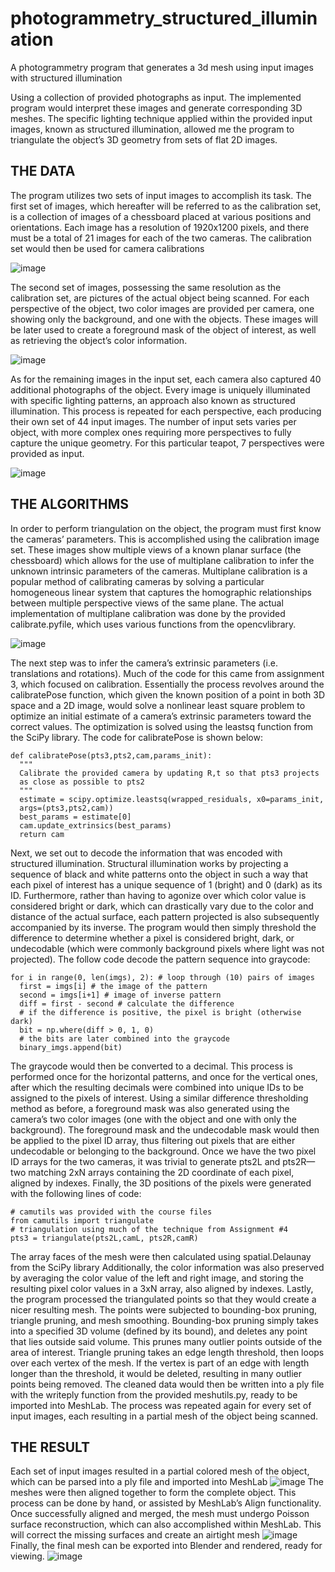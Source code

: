 # photogrammetry_structured_illumination
A photogrammetry program that generates a 3d mesh using input images with structured illumination

Using a collection of provided photographs as input. The implemented program 
would interpret these images and generate corresponding 3D meshes. The specific lighting technique applied within the provided input images, known
as structured illumination, allowed me the program to triangulate the object’s 3D geometry from
sets of flat 2D images.

## THE DATA
The program utilizes two sets of input
images to accomplish its task. The first set
of images, which hereafter will be referred
to as the calibration set, is a collection of
images of a chessboard placed at various
positions and orientations. Each image
has a resolution of 1920x1200 pixels, and
there must be a total of 21 images for each of
the two cameras. The calibration set would then be used for camera calibrations

![image](https://user-images.githubusercontent.com/44386004/179340998-f25892b1-433f-49a1-a3f8-78f10d50e6ba.png)

The second set of images, possessing the
same resolution as the calibration set,
are pictures of the actual object being
scanned. For each perspective of the
object, two color images are provided per
camera, one showing only the
background, and one with the objects.
These images will be later used to create
a foreground mask of the object of interest, as well as retrieving the object’s color
information.

![image](https://user-images.githubusercontent.com/44386004/179341009-4b58b034-bd9e-4efe-be9d-53a6ee4c2357.png)

As for the remaining images
in the input set, each camera
also captured 40 additional
photographs of the object.
Every image is uniquely
illuminated with specific
lighting patterns, an
approach also known as
structured illumination.
This process is repeated for each perspective, each producing their own set of 44 input
images. The number of input sets varies per object, with more complex ones requiring
more perspectives to fully capture the unique geometry. For this particular teapot, 7
perspectives were provided as input.

![image](https://user-images.githubusercontent.com/44386004/179341042-d3e1840e-5826-4b0d-b4fe-140d5ebb02a1.png)

## THE ALGORITHMS
In order to perform triangulation on the object,
the program must first know the cameras’
parameters. This is accomplished using the
calibration image set. These images show
multiple views of a known planar surface (the
chessboard) which allows for the use of
multiplane calibration to infer the unknown
intrinsic parameters of the cameras. Multiplane calibration is a popular method of
calibrating cameras by solving a particular homogeneous linear system that captures the
homographic relationships between multiple perspective views of the same plane. The
actual implementation of multiplane calibration was done by the provided calibrate.pyfile,
which uses various functions from the opencvlibrary.

![image](https://user-images.githubusercontent.com/44386004/179341056-8eae6839-c721-442b-96a3-2516cd75deea.png)

The next step was to infer the camera’s extrinsic parameters (i.e. translations and
rotations). Much of the code for this came from assignment 3, which focused on
calibration. Essentially the process revolves around the calibratePose function, which given
the known position of a point in both 3D space and a 2D image, would solve a nonlinear
least square problem to optimize an initial estimate of a camera’s extrinsic parameters
toward the correct values.
The optimization is solved using the leastsq function from the SciPy library. The code for
calibratePose is shown below:

```
def calibratePose(pts3,pts2,cam,params_init):
  """
  Calibrate the provided camera by updating R,t so that pts3 projects
  as close as possible to pts2
  """
  estimate = scipy.optimize.leastsq(wrapped_residuals, x0=params_init,
  args=(pts3,pts2,cam))
  best_params = estimate[0]
  cam.update_extrinsics(best_params)
  return cam
```

Next, we set out to decode the information that was encoded with structured illumination.
Structural illumination works by projecting a sequence of black and white patterns onto the
object in such a way that each pixel of interest has a unique sequence of 1 (bright) and 0
(dark) as its ID. Furthermore, rather than having to agonize over which color value is
considered bright or dark, which can drastically vary due to the color and distance of the
actual surface, each pattern projected is also subsequently accompanied by its inverse. The
program would then simply threshold the difference to determine whether a pixel is
considered bright, dark, or undecodable (which were commonly background pixels where
light was not projected). The follow code decode the pattern sequence into graycode:

```
for i in range(0, len(imgs), 2): # loop through (10) pairs of images
  first = imgs[i] # the image of the pattern
  second = imgs[i+1] # image of inverse pattern
  diff = first - second # calculate the difference
  # if the difference is positive, the pixel is bright (otherwise dark)
  bit = np.where(diff > 0, 1, 0)
  # the bits are later combined into the graycode
  binary_imgs.append(bit)
```

The graycode would then be converted to a decimal. This process is performed once for the
horizontal patterns, and once for the vertical ones, after which the resulting decimals were
combined into unique IDs to be assigned to the pixels of interest. Using a similar
difference thresholding method as before, a foreground mask was also generated using
the camera’s two color images (one with the object and one with only the background). The
foreground mask and the undecodable mask would then be applied to the pixel ID array,
thus filtering out pixels that are either undecodable or belonging to the background. Once
we have the two pixel ID arrays for the two cameras, it was trivial to generate pts2L and
pts2R—two matching 2xN arrays containing the 2D coordinate of each pixel, aligned by
indexes. Finally, the 3D positions of the pixels were generated with the following lines of
code:

```
# camutils was provided with the course files
from camutils import triangulate
# triangulation using much of the technique from Assignment #4
pts3 = triangulate(pts2L,camL, pts2R,camR)
```

The array faces of the mesh were then calculated using spatial.Delaunay from the
SciPy library
Additionally, the color information was also preserved by averaging the color value of the
left and right image, and storing the resulting pixel color values in a 3xN array, also aligned
by indexes.
Lastly, the program processed the triangulated points so that they would create a nicer
resulting mesh. The points were subjected to bounding-box pruning, triangle pruning, and
mesh smoothing. Bounding-box pruning simply takes into a specified 3D volume (defined
by its bound), and deletes any point that lies outside said volume. This prunes many outlier
points outside of the area of interest. Triangle pruning takes an edge length threshold, then
loops over each vertex of the mesh. If the vertex is part of an edge with length longer than
the threshold, it would be deleted, resulting in many outlier points being removed. The
cleaned data would then be written into a ply file with the writeply function from the
provided meshutils.py, ready to be imported into MeshLab. The process was repeated
again for every set of input images, each resulting in a partial mesh of the object being
scanned.

## THE RESULT
Each set of input images resulted in a partial colored mesh of
the object, which can be parsed into a ply file and imported into
MeshLab
![image](https://user-images.githubusercontent.com/44386004/179341161-cff6636b-6a44-484d-94c6-0b7e31fd97b9.png)
The meshes were then aligned together to form the
complete object. This process can be done by hand,
or assisted by MeshLab’s Align functionality.
Once successfully aligned
and merged, the mesh must
undergo Poisson surface reconstruction, which can also
accomplished within MeshLab. This will correct the missing
surfaces and create an airtight mesh
![image](https://user-images.githubusercontent.com/44386004/179341168-37c32ce0-15da-435c-8949-d4a6ee49abf1.png)
Finally, the final mesh can be exported into Blender and rendered, ready for viewing.
![image](https://user-images.githubusercontent.com/44386004/179341197-55cd652d-f7fa-4b0e-92bc-660340e7f398.png)
